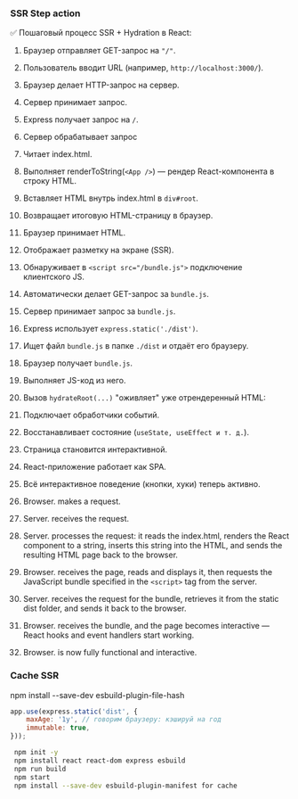 ### SSR Step action

✅ Пошаговый процесс SSR + Hydration в React:

1. Браузер отправляет GET-запрос на `"/"`.
2. Пользователь вводит URL (например, `http://localhost:3000/`).
3. Браузер делает HTTP-запрос на сервер.
4. Сервер принимает запрос.
5. Express получает запрос на `/`.
6. Сервер обрабатывает запрос
7. Читает index.html.
8. Выполняет renderToString(`<App />`) — рендер React-компонента в строку HTML.
9. Вставляет HTML внутрь index.html в `div#root`.
10. Возвращает итоговую HTML-страницу в браузер.
11. Браузер принимает HTML.
12. Отображает разметку на экране (SSR).
13. Обнаруживает в `<script src="/bundle.js">` подключение клиентского JS.
14. Автоматически делает GET-запрос за `bundle.js`.
15. Сервер принимает запрос за `bundle.js`.
16. Express использует `express.static('./dist')`.
17. Ищет файл `bundle.js` в папке `./dist` и отдаёт его браузеру.
18. Браузер получает `bundle.js`.
19. Выполняет JS-код из него.
20. Вызов `hydrateRoot(...)` "оживляет" уже отрендеренный HTML:
21. Подключает обработчики событий.
22. Восстанавливает состояние (`useState, useEffect и т. д.`).
23. Страница становится интерактивной.
24. React-приложение работает как SPA.
25. Всё интерактивное поведение (кнопки, хуки) теперь активно.


1. Browser. makes a request.
2. Server. receives the request.
3. Server. processes the request: it reads the index.html, renders the React component to a string, inserts this string
   into the HTML, and sends the resulting HTML page back to the browser.
4. Browser. receives the page, reads and displays it, then requests the JavaScript bundle specified in the `<script>`
   tag from the server.
5. Server. receives the request for the bundle, retrieves it from the static dist folder, and sends it back to the
   browser.
6. Browser. receives the bundle, and the page becomes interactive — React hooks and event handlers start working.
7. Browser. is now fully functional and interactive.

### Cache SSR

npm install --save-dev esbuild-plugin-file-hash

```js
app.use(express.static('dist', {
	maxAge: '1y', // говорим браузеру: кэшируй на год
	immutable: true,
}));
```

```bash
 npm init -y
 npm install react react-dom express esbuild
 npm run build
 npm start
 npm install --save-dev esbuild-plugin-manifest for cache
```
